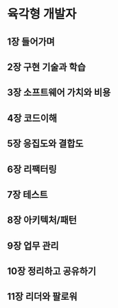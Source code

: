 # 육각형 개발자

## 1장 들어가며 
## 2장 구현 기술과 학습
## 3장 소프트웨어 가치와 비용
## 4장 코드이해
## 5장 응집도와 결합도
## 6장 리팩터링
## 7장 테스트
## 8장 아키텍처/패턴
## 9장 업무 관리
## 10장 정리하고 공유하기
## 11장 리더와 팔로워
